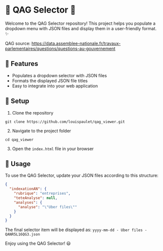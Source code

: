 # 🎉 QAG Selector 🎉

Welcome to the QAG Selector repository! This project helps you populate a dropdown menu with JSON files and display them in a user-friendly format. ✨

QAG source: https://data.assemblee-nationale.fr/travaux-parlementaires/questions/questions-au-gouvernement  

## 🚀 Features

- Populates a dropdown selector with JSON files
- Formats the displayed JSON file titles
- Easy to integrate into your web application

## 🔧 Setup

1. Clone the repository

```
git clone https://github.com/louispaulet/qag_viewer.git
```

2. Navigate to the project folder

```
cd qag_viewer
```

3. Open the `index.html` file in your browser

## 📄 Usage

To use the QAG Selector, update your JSON files according to this structure:


```json
{
  "indexationAN": {
    "rubrique": "entreprises",
    "teteAnalyse": null,
    "analyses": {
      "analyse": "\"Uber files\""
    }
  }
}
```

The final selector item will be displayed as: `yyyy-mm-dd - Uber files - QANR5L16QG3.json`

Enjoy using the QAG Selector! 😃

